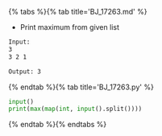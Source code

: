 {% tabs %}{% tab title='BJ_17263.md' %}

* Print maximum from given list

```txt
Input:
3
3 2 1

Output: 3
```

{% endtab %}{% tab title='BJ_17263.py' %}

```py
input()
print(max(map(int, input().split())))
```

{% endtab %}{% endtabs %}
